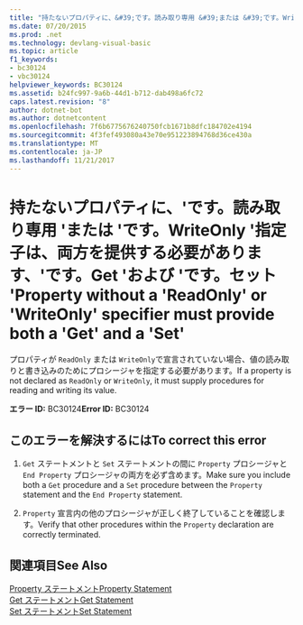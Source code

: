 ```yaml
---
title: "持たないプロパティに、&#39;です。読み取り専用 &#39;または &#39;です。WriteOnly &#39;指定子は、両方を提供する必要があります、&#39;です。Get &#39;および &#39;です。セット &#39;"
ms.date: 07/20/2015
ms.prod: .net
ms.technology: devlang-visual-basic
ms.topic: article
f1_keywords:
- bc30124
- vbc30124
helpviewer_keywords: BC30124
ms.assetid: b24fc997-9a6b-44d1-b712-dab498a6fc72
caps.latest.revision: "8"
author: dotnet-bot
ms.author: dotnetcontent
ms.openlocfilehash: 7f6b6775676240750fcb1671b8dfc184702e4194
ms.sourcegitcommit: 4f3fef493080a43e70e951223894768d36ce430a
ms.translationtype: MT
ms.contentlocale: ja-JP
ms.lasthandoff: 11/21/2017
---
```

# <a name="property-without-a-39readonly39-or-39writeonly39-specifier-must-provide-both-a-39get39-and-a-39set39"></a><span data-ttu-id="b0099-102">持たないプロパティに、&#39;です。読み取り専用 &#39;または &#39;です。WriteOnly &#39;指定子は、両方を提供する必要があります、&#39;です。Get &#39;および &#39;です。セット &#39;</span><span class="sxs-lookup"><span data-stu-id="b0099-102">Property without a &#39;ReadOnly&#39; or &#39;WriteOnly&#39; specifier must provide both a &#39;Get&#39; and a &#39;Set&#39;</span></span>
<span data-ttu-id="b0099-103">プロパティが `ReadOnly` または `WriteOnly`で宣言されていない場合、値の読み取りと書き込みのためにプロシージャを指定する必要があります。</span><span class="sxs-lookup"><span data-stu-id="b0099-103">If a property is not declared as `ReadOnly` or `WriteOnly`, it must supply procedures for reading and writing its value.</span></span>  
  
 <span data-ttu-id="b0099-104">**エラー ID:** BC30124</span><span class="sxs-lookup"><span data-stu-id="b0099-104">**Error ID:** BC30124</span></span>  
  
## <a name="to-correct-this-error"></a><span data-ttu-id="b0099-105">このエラーを解決するには</span><span class="sxs-lookup"><span data-stu-id="b0099-105">To correct this error</span></span>  
  
1.  <span data-ttu-id="b0099-106">`Get` ステートメントと `Set` ステートメントの間に `Property` プロシージャと `End Property` プロシージャの両方を必ず含めます。</span><span class="sxs-lookup"><span data-stu-id="b0099-106">Make sure you include both a `Get` procedure and a `Set` procedure between the `Property` statement and the `End Property` statement.</span></span>  
  
2.  <span data-ttu-id="b0099-107">`Property` 宣言内の他のプロシージャが正しく終了していることを確認します。</span><span class="sxs-lookup"><span data-stu-id="b0099-107">Verify that other procedures within the `Property` declaration are correctly terminated.</span></span>  
  
## <a name="see-also"></a><span data-ttu-id="b0099-108">関連項目</span><span class="sxs-lookup"><span data-stu-id="b0099-108">See Also</span></span>  
 [<span data-ttu-id="b0099-109">Property ステートメント</span><span class="sxs-lookup"><span data-stu-id="b0099-109">Property Statement</span></span>](../../visual-basic/language-reference/statements/property-statement.md)  
 [<span data-ttu-id="b0099-110">Get ステートメント</span><span class="sxs-lookup"><span data-stu-id="b0099-110">Get Statement</span></span>](../../visual-basic/language-reference/statements/get-statement.md)  
 [<span data-ttu-id="b0099-111">Set ステートメント</span><span class="sxs-lookup"><span data-stu-id="b0099-111">Set Statement</span></span>](../../visual-basic/language-reference/statements/set-statement.md)
